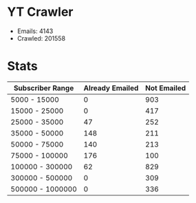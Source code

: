 # YT Crawler
- Emails: 4143
- Crawled: 201558

# Stats
| Subscriber Range  | Already Emailed | Not Emailed |
|-------|-------|-------|
| 5000 - 15000 | 0 | 903 |
| 15000 - 25000 | 0 | 417 |
| 25000 - 35000 | 47 | 252 |
| 35000 - 50000 | 148 | 211 |
| 50000 - 75000 | 140 | 213 |
| 75000 - 100000 | 176 | 100 |
| 100000 - 300000 | 62 | 829 |
| 300000 - 500000 | 0 | 309 |
| 500000 - 1000000 | 0 | 336 |
